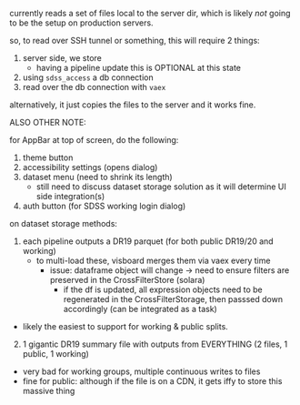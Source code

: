 currently reads a set of files local to the server dir, which is likely _not_ going to be the setup on production servers.

so, to read over SSH tunnel or something, this will require 2 things:

1. server side, we store 
     - having a pipeline update this is OPTIONAL at this state
2. using `sdss_access`  a db connection
3. read over the db connection with `vaex`

alternatively, it just copies the files to the server and it works fine.

ALSO OTHER NOTE:

for AppBar at top of screen, do the following:
1. theme button
2. accessibility settings (opens dialog)
3. dataset menu (need to shrink its length)
   - still need to discuss dataset storage solution as it will determine UI side integration(s)
4. auth button (for SDSS working login dialog)

on dataset storage methods:
1. each pipeline outputs a DR19 parquet (for both public DR19/20 and working)
   - to multi-load these, visboard merges them via vaex every time
     - issue: dataframe object will change -> need to ensure filters are preserved in the CrossFilterStore (solara)
       - if the df is updated, all expression objects need to be regenerated in the CrossFilterStorage, then passsed down accordingly (can be integrated as a task)
  - likely the easiest to support for working & public splits.
2. 1 gigantic DR19 summary file with outputs from EVERYTHING (2 files, 1 public, 1 working)
  - very bad for working groups, multiple continuous writes to files
  - fine for public: although if the file is on a CDN, it gets iffy to store this massive thing
